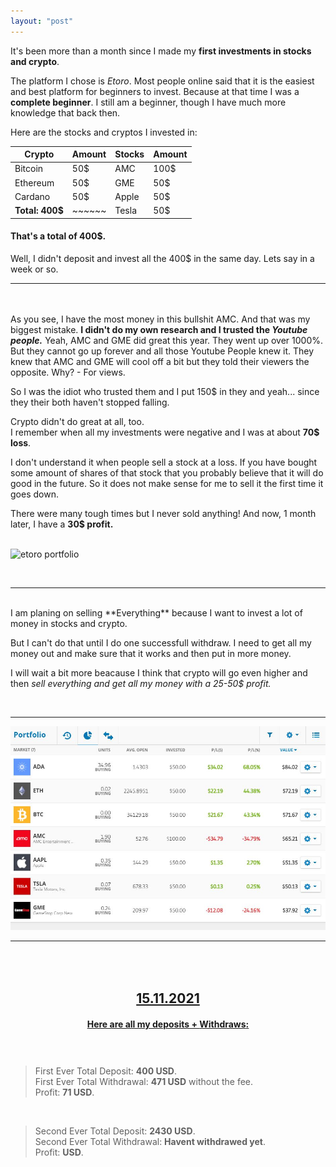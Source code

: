 ```yaml
---
layout: "post"
---
```


It's been more than a month since I made my **first investments in stocks and crypto**.  

The platform I chose is *Etoro*. Most people online said that it is the easiest and best platform for beginners to invest. Because at that time I was a **complete beginner**. I still am a beginner, though I have much more knowledge that back then. 

Here are the stocks and cryptos I invested in: 

|  Crypto |Amount| Stocks| Amount
|-------- |------|-------| -------|
| Bitcoin |  50$ |  AMC  |  100$  |
| Ethereum|  50$ |  GME  |  50$   |
| Cardano |  50$ | Apple |  50$   |
|**Total: 400$**|~~~~~~| Tesla | 50$ |

#### That's a total of 400$.
Well, I didn't deposit and invest all the 400$ in the same day. Lets say in a week or so.
<br>


---   


<br><br>
As you see, I have the most money in this bullshit AMC. And that was my biggest mistake. **I didn't do my own research and I trusted the *Youtube people.*** Yeah, AMC and GME did great this year. They went up over 1000%. But they cannot go up forever and all those Youtube People knew it. They knew that AMC and GME will cool off a bit but they told their viewers the opposite. Why? - For views.

So I was the idiot who trusted them and I put 150$ in they and yeah... since they their both haven't stopped falling.

Crypto didn't do great at all, too.   
I remember when all my investments were negative and I was at about **70$ loss**.

I don't understand it when people sell a stock at a loss. If you have bought some amount of shares of that stock that you probably believe that it will do good in the future. So it does not make sense for me to sell it the first time it goes down.    


There were many tough times but I never sold anything! 
And now, 1 month later, I have a **30$ profit.**   
<br> 

![etoro portfolio](/bojkos-thoughts/assets/images/image.JPG)   

<br>

---

<br>
I am planing on selling **Everything** because I want to invest a lot of money in stocks and crypto.

But I can't do that until I do one successfull withdraw. I need to get all my money out and make sure that it works and then put in more money.

I will wait a bit more beacause I think that crypto will go even higher and then *sell everything and get all my money with a 25-50$ profit.*

<br>

---

![photo](/assets/images/Capture.JPG)



---

## <center style = "padding-top: 50px; text-decoration: underline;">15.11.2021</center>


<h4 style = "text-decoration: underline; text-align: center; padding-bottom: 40px;">Here are all my <b>deposits</b> + <b> Withdraws</b>: </h4>

> First Ever Total Deposit: **400 USD**.   
> First Ever Total Withdrawal: **471 USD** without the fee.   
> Profit: **71 USD**.
<br>
  
> Second Ever Total Deposit: **2430 USD**.   
> Second Ever Total Withdrawal: **Havent withdrawed yet**.   
> Profit: **USD**.
